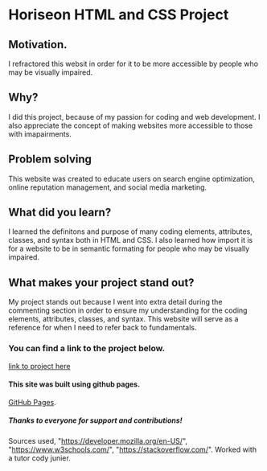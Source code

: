 # Horiseon HTML and CSS Project

## Motivation.

I refractored this websit in order for it to be more accessible by people who may be visually impaired.

## Why?

I did this project, because of my passion for coding and web development. I also appreciate the concept of making websites more accessible to those with imapairments.

## Problem solving

This website was created to educate users on search engine optimization, online reputation management, and social media marketing. 

## What did you learn?

I learned the definitons and purpose of many coding elements, attributes, classes, and syntax both in HTML and CSS. I also learned how import it is for a website to be in semantic formating for people who may be visually impaired.

## What makes your project stand out?

My project stands out because I went into extra detail during the commenting section in order to ensure my understanding for the coding elements, attributes, classes, and syntax. This website will serve as a reference for when I need to refer back to fundamentals. 

### You can find a link to the project below.


[link to project here](http://127.0.0.1:5501/index.html)  


#### This site was built using github pages.

[GitHub Pages](https://pages.github.com/). 

##### Thanks to everyone for support and contributions!

Sources used, "https://developer.mozilla.org/en-US/", "https://www.w3schools.com/", "https://stackoverflow.com/".
Worked with a tutor cody junier.


